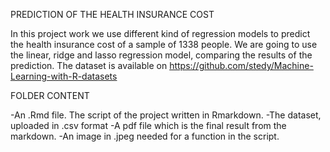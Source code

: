 PREDICTION OF THE HEALTH INSURANCE COST

In this project work we use different kind of regression models to predict the health insurance cost of a sample of 1338 people. We are going to use the linear, ridge and lasso regression model, comparing the results of the prediction. 
The dataset is available on https://github.com/stedy/Machine-Learning-with-R-datasets

FOLDER CONTENT

-An .Rmd file. The script of the project written in Rmarkdown.
-The dataset, uploaded in .csv format
-A pdf file which is the final result from the markdown.
-An image in .jpeg needed for a function in the script.

